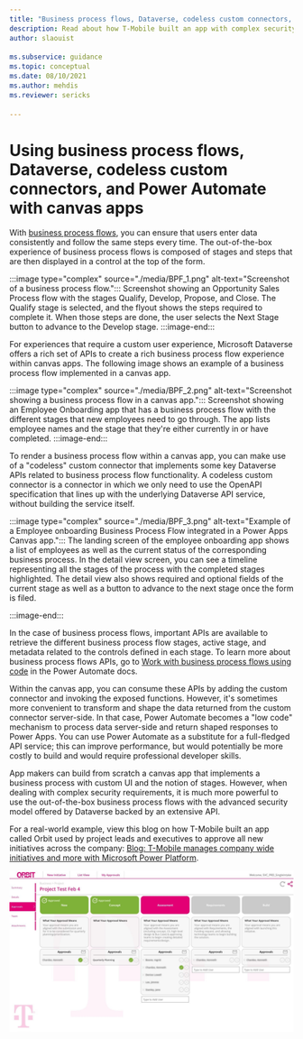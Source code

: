 ```yaml
---
title: "Business process flows, Dataverse, codeless custom connectors, and Power Automate with canvas apps  | Microsoft Docs"
description: Read about how T-Mobile built an app with complex security requirements by using business process flows technology with the advanced security model of Dataverse.
author: slaouist

ms.subservice: guidance
ms.topic: conceptual
ms.date: 08/10/2021
ms.author: mehdis
ms.reviewer: sericks
  
---
```


# Using business process flows, Dataverse, codeless custom connectors, and Power Automate with canvas apps 

With [business process flows](/power-automate/business-process-flows-overview), you can ensure that users enter data consistently and follow the same steps every time. The out-of-the-box experience of business process flows is composed of stages and steps that are then displayed in a control at the top of the form.


:::image type="complex" source="./media/BPF_1.png" alt-text="Screenshot of a business process flow.":::
   Screenshot showing an Opportunity Sales Process flow with the stages Qualify, Develop, Propose, and Close. The Qualify stage is selected, and the flyout shows the steps required to complete it. When those steps are done, the user selects the Next Stage button to advance to the Develop stage.
:::image-end:::

For experiences that require a custom user experience, Microsoft Dataverse offers a rich set of APIs to create a rich business process flow experience within canvas apps. The following image shows an example of a business process flow implemented in a canvas app.

:::image type="complex" source="./media/BPF_2.png" alt-text="Screenshot showing a business process flow in a canvas app.":::
   Screenshot showing an Employee Onboarding app that has a business process flow with the different stages that new employees need to go through. The app lists employee names and the stage that they're either currently in or have completed.
:::image-end:::

To render a business process flow within a canvas app, you can make use of a "codeless" custom connector that implements some key Dataverse APIs related to business process flow functionality. A codeless custom connector is a connector in which we only need to use the OpenAPI specification that lines up with the underlying Dataverse API service, without building the service itself. 


:::image type="complex" source="./media/BPF_3.png" alt-text="Example of a Employee onboarding Business Process Flow integrated in a Power Apps Canvas app.":::
    The landing screen of the employee onboarding app shows a list of employees as well as the current status of the corresponding business process. In the detail view screen, you can see a timeline representing all the stages of the process with the completed stages highlighted. The detail view also shows required and optional fields of the current stage as well as a button to advance to the next stage once the form is filed. 

:::image-end:::

In the case of business process flows, important APIs are available to retrieve the different business process flow stages, active stage, and metadata related to the controls defined in each stage. To learn more about business process flows APIs, go to [Work with business process flows using code](/power-automate/developer/business-process-flows-code) in the Power Automate docs. 

Within the canvas app, you can consume these APIs by adding the custom connector and invoking the exposed functions. However, it's sometimes more convenient to transform and shape the data returned from the custom connector server-side. In that case, Power Automate becomes a "low code" mechanism to process data server-side and return shaped responses to Power Apps. You can use Power Automate as a substitute for a full-fledged API service; this can improve performance, but would potentially be more costly to build and would require professional developer skills.

App makers can build from scratch a canvas app that implements a business process with custom UI and the notion of stages. However, when dealing with complex security requirements, it is much more powerful to use the out-of-the-box business process flows with the advanced security model offered by Dataverse backed by an extensive API.

For a real-world example, view this blog on how T-Mobile built an app called Orbit used by project leads and executives to approve all new initiatives across the company: [Blog: T-Mobile manages company wide initiatives and more with Microsoft Power Platform](https://powerapps.microsoft.com/blog/tmobile/). 

![Screenshot of the T-Mobile Orbit canvas app for tracking initiatives and managing a multiple-stage approval process.](./media/T-MobileOrbitApp1.jpg)